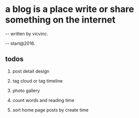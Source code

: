 # a blog is a place write or share something on the internet

-- written by vicvinc.

-- start@2016.

## todos

1. post detail design

2. tag cloud or tag timeline

3. photo gallery

4. count words and reading time

5. sort home page posts by create time
